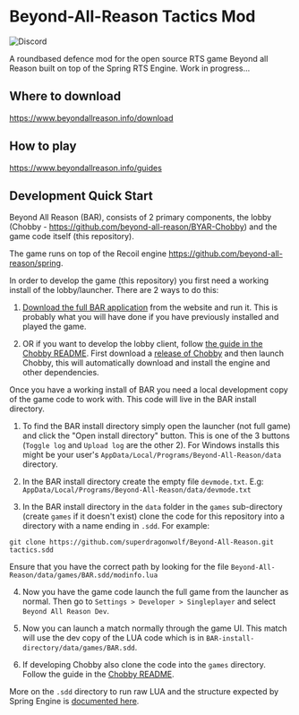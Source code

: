 # Beyond-All-Reason Tactics Mod

![Discord](https://img.shields.io/discord/225695362004811776)

A roundbased defence mod for the open source RTS game Beyond all Reason built on top of the Spring RTS Engine.
Work in progress...

## Where to download

https://www.beyondallreason.info/download

## How to play

https://www.beyondallreason.info/guides

## Development Quick Start

Beyond All Reason (BAR), consists of 2 primary components, the lobby (Chobby - https://github.com/beyond-all-reason/BYAR-Chobby) and the game code itself (this repository).

The game runs on top of the Recoil engine https://github.com/beyond-all-reason/spring.

In order to develop the game (this repository) you first need a working install of the lobby/launcher. There are 2 ways to do this:

1. [Download the full BAR application](https://www.beyondallreason.info/download#How-To-Install) from the website and run it. This is probably what you will have done if you have previously installed and played the game.

2. OR if you want to develop the lobby client, follow [the guide in the Chobby README](https://github.com/beyond-all-reason/BYAR-Chobby#developing-the-lobby). First download a [release of Chobby](https://github.com/beyond-all-reason/BYAR-Chobby/releases) and then launch Chobby, this will automatically download and install the engine and other dependencies.

Once you have a working install of BAR you need a local development copy of the game code to work with. This code will live in the BAR install directory.

1. To find the BAR install directory simply open the launcher (not full game) and click the "Open install directory" button. This is one of the 3 buttons (`Toggle log` and `Upload log` are the other 2). For Windows installs this might be your user's `AppData/Local/Programs/Beyond-All-Reason/data` directory.

2. In the BAR install directory create the empty file `devmode.txt`. E.g: `AppData/Local/Programs/Beyond-All-Reason/data/devmode.txt`

3. In the BAR install directory in the `data` folder in the `games` sub-directory (create `games` if it doesn't exist) clone the code for this repository into a directory with a name ending in `.sdd`. For example:

```
git clone https://github.com/superdragonwolf/Beyond-All-Reason.git tactics.sdd
```
Ensure that you have the correct path by looking for the file `Beyond-All-Reason/data/games/BAR.sdd/modinfo.lua`

4. Now you have the game code launch the full game from the launcher as normal. Then go to `Settings > Developer > Singleplayer` and select `Beyond All Reason Dev`.

5. Now you can launch a match normally through the game UI. This match will use the dev copy of the LUA code which is in `BAR-install-directory/data/games/BAR.sdd`.

6. If developing Chobby also clone the code into the `games` directory. Follow the guide in the [Chobby README](https://github.com/beyond-all-reason/BYAR-Chobby#developing-the-lobby).

More on the `.sdd` directory to run raw LUA and the structure expected by Spring Engine is [documented here](https://springrts.com/wiki/Gamedev:Structure).
